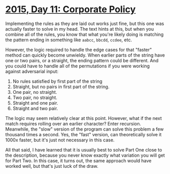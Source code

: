 # [2015, Day 11: Corporate Policy](https://adventofcode.com/2015/day/11)

Implementing the rules as they are laid out works just fine, but this one was actually faster to solve in my head. The text hints at this, but when you combine all of the rules, you know that what you're likely doing is matching the pattern ending in something like `aabcc`, `bbcdd`, `ccdee`, etc.

However, the logic required to handle the edge cases for that "faster" method can quickly become unwieldy. When earlier parts of the string have one or two pairs, or a straight, the ending pattern could be different. And you could have to handle all of the permutations if you were working against adversarial input:

1. No rules satisfied by first part of the string
2. Straight, but no pairs in first part of the string.
3. One pair, no straight.
4. Two pair, no straight.
5. Straight and one pair.
6. Straight and two pair.

The logic may seem relatively clear at this point. However, what if the next match requires rolling over an earlier character? Enter recursion. Meanwhile, the "slow" version of the program can solve this problem a few thousand times a second. Yes, the "fast" version, can theoretically solve it 1000x faster, but it's just not necessary in this case.

All that said, I have learned that it is usually best to solve Part One close to the description, because you never know exactly what variation you will get for Part Two. In this case, it turns out, the same approach would have worked well, but that's just luck of the draw.
